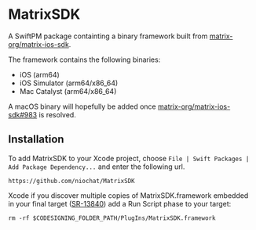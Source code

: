 # MatrixSDK

A SwiftPM package containting a binary framework built from [matrix-org/matrix-ios-sdk](https://github.com/matrix-org/matrix-ios-sdk/pull/983).

The framework contains the following binaries:
- iOS (arm64)
- iOS Simulator (arm64/x86_64)
- Mac Catalyst (arm64/x86_64)

A macOS binary will hopefully be added once [matrix-org/matrix-ios-sdk#983](https://github.com/matrix-org/matrix-ios-sdk/pull/983) is resolved.

## Installation

To add MatrixSDK to your Xcode project, choose `File | Swift Packages | Add Package Dependency...` and enter the following url.
```
https://github.com/niochat/MatrixSDK
```

Xcode if you discover multiple copies of MatrixSDK.framework embedded in your final target ([SR-13840](https://bugs.swift.org/browse/SR-13840)) add a Run Script phase to your target:
```
rm -rf $CODESIGNING_FOLDER_PATH/PlugIns/MatrixSDK.framework
```
